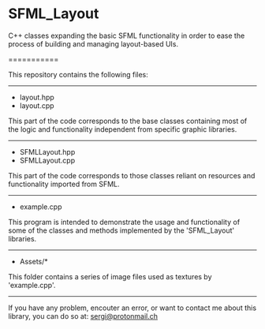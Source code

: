 SFML_Layout
===========

C++ classes expanding the basic SFML functionality in order to ease the process of building and managing layout-based UIs.

===========

This repository contains the following files:

----------

* layout.hpp
* layout.cpp

This part of the code corresponds to the base classes containing most of the logic and functionality independent from specific graphic libraries.

----------

* SFMLLayout.hpp
* SFMLLayout.cpp

This part of the code corresponds to those classes reliant on resources and functionality imported from SFML.

----------

* example.cpp

This program is intended to demonstrate the usage and functionality of some of the classes and methods implemented by the 'SFML_Layout' libraries.

----------

* Assets/*

This folder contains a series of image files used as textures by 'example.cpp'.

----------

If you have any problem, encouter an error, or want to contact me about this library, you can do so at:
sergi@protonmail.ch
